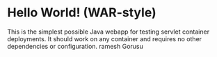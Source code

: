 Hello World! (WAR-style)
==============

This is the simplest possible Java webapp for testing servlet container deployments.  It should work on any container and requires no other dependencies or configuration.
ramesh
Gorusu


